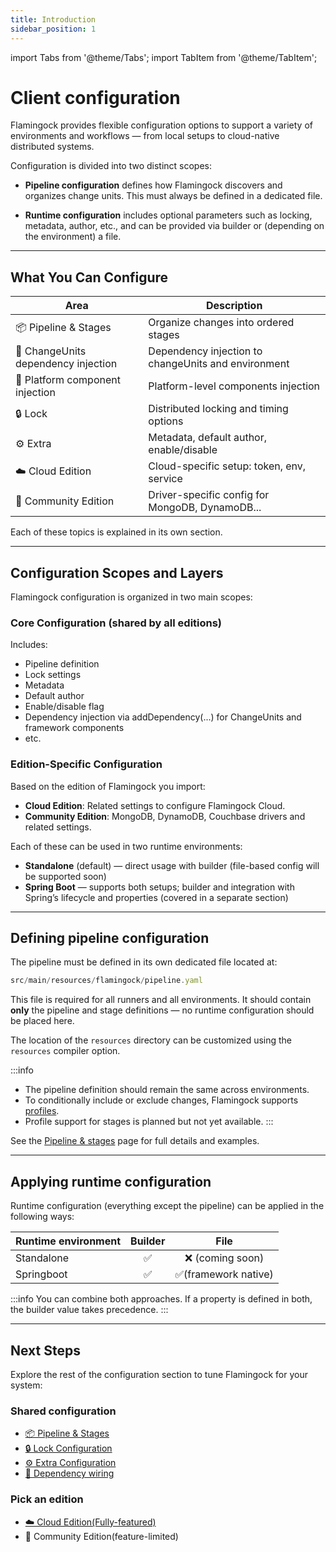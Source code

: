 ```yaml
---
title: Introduction
sidebar_position: 1
---
```


import Tabs from '@theme/Tabs';
import TabItem from '@theme/TabItem';

# Client configuration

Flamingock provides flexible configuration options to support a variety of environments and workflows — from local setups to cloud-native distributed systems.

Configuration is divided into two distinct scopes:

- **Pipeline configuration** defines how Flamingock discovers and organizes change units. This must always be defined in a dedicated file.

- **Runtime configuration** includes optional parameters such as locking, metadata, author, etc., and can be provided via builder or (depending on the environment) a file.

---

## What You Can Configure

| Area                                | Description                                         |
|-------------------------------------|-----------------------------------------------------|
| 📦 Pipeline & Stages                | Organize changes into ordered stages                |
| 🔌 ChangeUnits dependency injection | Dependency injection to changeUnits and environment |
| 🔌 Platform component injection     | Platform-level components injection                 |
| 🔒 Lock                             | Distributed locking and timing options              |
| ⚙️ Extra                            | Metadata, default author, enable/disable            |
| ☁️ Cloud Edition                    | Cloud-specific setup: token, env, service           |
| 🧪 Community Edition                | Driver-specific config for MongoDB, DynamoDB...     |


Each of these topics is explained in its own section.

---

## Configuration Scopes and Layers

Flamingock configuration is organized in two main scopes:
### Core Configuration (shared by all editions)
Includes:
- Pipeline definition
- Lock settings
- Metadata
- Default author
- Enable/disable flag
- Dependency injection via addDependency(...) for ChangeUnits and framework components
- etc.

### Edition-Specific Configuration
Based on the edition of Flamingock you import:
- **Cloud Edition**: Related settings to configure Flamingock Cloud.
- **Community Edition**: MongoDB, DynamoDB, Couchbase drivers and related settings.

Each of these can be used in two runtime environments:
- **Standalone** (default) — direct usage with builder (file-based config will be supported soon)
- **Spring Boot** — supports both setups; builder and integration with Spring’s lifecycle and properties (covered in a separate section)

---

## Defining pipeline configuration

The pipeline must be defined in its own dedicated file located at:
```js
src/main/resources/flamingock/pipeline.yaml
```
This file is required for all runners and all environments. It should contain **only** the pipeline and stage definitions — no runtime configuration should be placed here.

The location of the `resources` directory can be customized using the `resources` compiler option.

:::info
- The pipeline definition should remain the same across environments.
- To conditionally include or exclude changes, Flamingock supports [profiles](../profiles.md).
- Profile support for stages is planned but not yet available.
:::

See the [Pipeline & stages](pipeline-and-stages.md) page for full details and examples.


---

## Applying runtime configuration
Runtime configuration (everything except the pipeline) can be applied in the following ways:

| Runtime environment |  Builder  |         File          |
|---------------------|:---------:|:---------------------:|
| Standalone          |     ✅     |    ❌ (coming soon)    |
| Springboot          |     ✅     |  ✅(framework native)  |

:::info
You can combine both approaches. If a property is defined in both, the builder value takes precedence.
:::

---

## Next Steps

Explore the rest of the configuration section to tune Flamingock for your system:

### Shared configuration
- [📦 Pipeline & Stages](pipeline-and-stages.md)
- [🔒 Lock Configuration](lock-configuration.md)
- [⚙  Extra Configuration](extra-configuration.md)
- [🔌 Dependency wiring](changeunit-dependency-injection.md)

### Pick an edition
- [☁️ Cloud Edition(Fully-featured)](../cloud-edition.md)
- 🧪 Community Edition(feature-limited)
